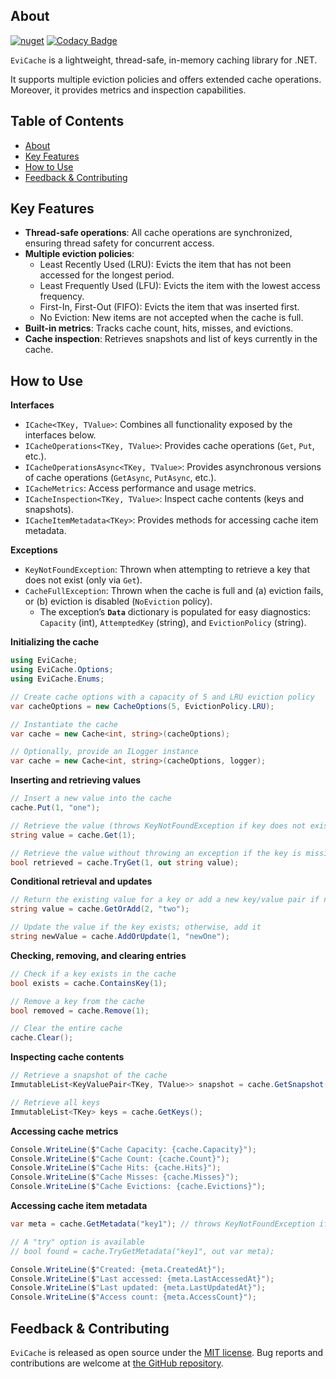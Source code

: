 ## About

[![nuget](https://img.shields.io/nuget/v/evicache.svg)](https://www.nuget.org/packages/EviCache/)
[![Codacy Badge](https://app.codacy.com/project/badge/Grade/44d364a2788647de8886f9a99628496e)](https://app.codacy.com/gh/vieirandre/evicache/dashboard?utm_source=gh&utm_medium=referral&utm_content=&utm_campaign=Badge_grade)

`EviCache` is a lightweight, thread-safe, in-memory caching library for .NET.

It supports multiple eviction policies and offers extended cache operations. Moreover, it provides metrics and inspection capabilities.

## Table of Contents
- [About](#about)
- [Key Features](#key-features)
- [How&nbsp;to&nbsp;Use](#how-to-use)
- [Feedback & Contributing](#feedback)

## Key Features

- **Thread-safe operations**: All cache operations are synchronized, ensuring thread safety for concurrent access.
- **Multiple eviction policies**:
    - Least Recently Used (LRU): Evicts the item that has not been accessed for the longest period.
    - Least Frequently Used (LFU): Evicts the item with the lowest access frequency.
    - First-In, First-Out (FIFO): Evicts the item that was inserted first.
    - No Eviction: New items are not accepted when the cache is full.
- **Built-in metrics**: Tracks cache count, hits, misses, and evictions.
- **Cache inspection**: Retrieves snapshots and list of keys currently in the cache.

## How to Use

**Interfaces**

* `ICache<TKey, TValue>`: Combines all functionality exposed by the interfaces below.
* `ICacheOperations<TKey, TValue>`: Provides cache operations (`Get`, `Put`, etc.).
* `ICacheOperationsAsync<TKey, TValue>`: Provides asynchronous versions of cache operations (`GetAsync`, `PutAsync`, etc.).
* `ICacheMetrics`: Access performance and usage metrics.
* `ICacheInspection<TKey, TValue>`: Inspect cache contents (keys and snapshots).
* `ICacheItemMetadata<TKey>`: Provides methods for accessing cache item metadata.

**Exceptions**

* `KeyNotFoundException`: Thrown when attempting to retrieve a key that does not exist (only via `Get`).
* `CacheFullException`: Thrown when the cache is full and (a) eviction fails, or (b) eviction is disabled (`NoEviction` policy).
  * The exception’s **`Data`** dictionary is populated for easy diagnostics: `Capacity` (int), `AttemptedKey` (string), and `EvictionPolicy` (string).

**Initializing the cache**

```csharp
using EviCache;
using EviCache.Options;
using EviCache.Enums;

// Create cache options with a capacity of 5 and LRU eviction policy
var cacheOptions = new CacheOptions(5, EvictionPolicy.LRU);

// Instantiate the cache
var cache = new Cache<int, string>(cacheOptions);

// Optionally, provide an ILogger instance
var cache = new Cache<int, string>(cacheOptions, logger);
```

**Inserting and retrieving values**

```csharp
// Insert a new value into the cache
cache.Put(1, "one");

// Retrieve the value (throws KeyNotFoundException if key does not exist)
string value = cache.Get(1);

// Retrieve the value without throwing an exception if the key is missing
bool retrieved = cache.TryGet(1, out string value);
```

**Conditional retrieval and updates**

```csharp
// Return the existing value for a key or add a new key/value pair if not found
string value = cache.GetOrAdd(2, "two");

// Update the value if the key exists; otherwise, add it
string newValue = cache.AddOrUpdate(1, "newOne");
```

**Checking, removing, and clearing entries**

```csharp
// Check if a key exists in the cache
bool exists = cache.ContainsKey(1);

// Remove a key from the cache
bool removed = cache.Remove(1);

// Clear the entire cache
cache.Clear();
```

**Inspecting cache contents**

```csharp
// Retrieve a snapshot of the cache
ImmutableList<KeyValuePair<TKey, TValue>> snapshot = cache.GetSnapshot();

// Retrieve all keys
ImmutableList<TKey> keys = cache.GetKeys();
```

**Accessing cache metrics**

```csharp
Console.WriteLine($"Cache Capacity: {cache.Capacity}");
Console.WriteLine($"Cache Count: {cache.Count}");
Console.WriteLine($"Cache Hits: {cache.Hits}");
Console.WriteLine($"Cache Misses: {cache.Misses}");
Console.WriteLine($"Cache Evictions: {cache.Evictions}");
```

**Accessing cache item metadata**

```csharp
var meta = cache.GetMetadata("key1"); // throws KeyNotFoundException if key does not exist

// A "try" option is available
// bool found = cache.TryGetMetadata("key1", out var meta);

Console.WriteLine($"Created: {meta.CreatedAt}");
Console.WriteLine($"Last accessed: {meta.LastAccessedAt}");
Console.WriteLine($"Last updated: {meta.LastUpdatedAt}");
Console.WriteLine($"Access count: {meta.AccessCount}");
```

<a id="feedback"></a>
## Feedback & Contributing

`EviCache` is released as open source under the [MIT license](https://licenses.nuget.org/MIT). Bug reports and contributions are welcome at [the GitHub repository](https://github.com/vieirandre/evicache).
